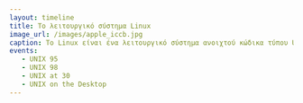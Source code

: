 ```yaml
---
layout: timeline
title: Το λειτουργικό σύστημα Linux
image_url: /images/apple_iccb.jpg
caption: Το Linux είναι ένα λειτουργικό σύστημα ανοιχτού κώδικα τύπου Unix που βασίζεται στον πυρήνα Linux,ένας πυρήνας λειτουργικού συστήματος που κυκλοφόρησε για πρώτη φορά στις 17 Σεπτεμβρίου του 1991, από τον Linus Torvalds.
events: 
   - UNIX 95
   - UNIX 98
   - UNIX at 30
   - UNIX on the Desktop
---
```

